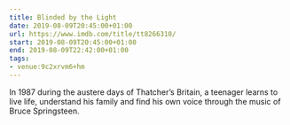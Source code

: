 ```yaml
---
title: Blinded by the Light
date: 2019-08-09T20:45:00+01:00
url: https://www.imdb.com/title/tt8266310/
start: 2019-08-09T20:45:00+01:00
end: 2019-08-09T22:42:00+01:00
tags:
- venue:9c2xrvm6+hm
---
```

In 1987 during the austere days of Thatcher’s Britain, a teenager learns to live life, understand his family and find his own voice through the music of Bruce Springsteen.
